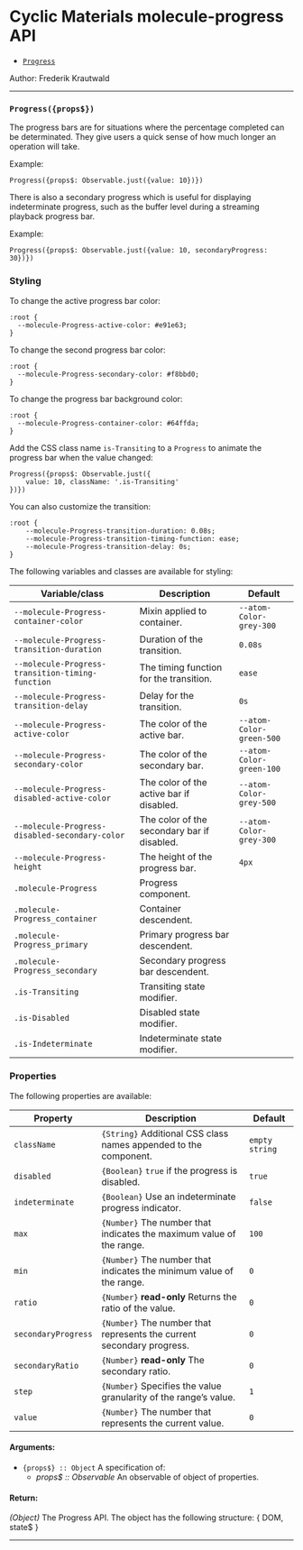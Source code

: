 
# Cyclic Materials molecule-progress API

- [`Progress`](#Progress)

Author: Frederik Krautwald

- - -

### <a id="Progress"></a> `Progress({props$})`

The progress bars are for situations where the percentage completed
can be determinated. They give users a quick sense of how much longer
an operation will take.

Example:

    Progress({props$: Observable.just({value: 10})})

There is also a secondary progress which is useful for displaying
indeterminate progress, such as the buffer level during a streaming
playback progress bar.

Example:

    Progress({props$: Observable.just({value: 10, secondaryProgress: 30})})

### Styling

To change the active progress bar color:

    :root {
      --molecule-Progress-active-color: #e91e63;
    }

To change the second progress bar color:

    :root {
      --molecule-Progress-secondary-color: #f8bbd0;
    }

To change the progress bar background color:

    :root {
      --molecule-Progress-container-color: #64ffda;
    }

Add the CSS class name `is-Transiting` to a `Progress` to animate
the progress bar when the value changed:

    Progress({props$: Observable.just({
        value: 10, className: '.is-Transiting'
    })})

You can also customize the transition:

    :root {
        --molecule-Progress-transition-duration: 0.08s;
        --molecule-Progress-transition-timing-function: ease;
        --molecule-Progress-transition-delay: 0s;
    }

The following variables and classes are available for styling:

Variable/class | Description | Default
---------------|-------------|---------
`--molecule-Progress-container-color` | Mixin applied to container. | `--atom-Color-grey-300`
`--molecule-Progress-transition-duration` | Duration of the transition. | `0.08s`
`--molecule-Progress-transition-timing-function` | The timing function for the transition. | `ease`
`--molecule-Progress-transition-delay` | Delay for the transition. | `0s`
`--molecule-Progress-active-color` | The color of the active bar. | `--atom-Color-green-500`
`--molecule-Progress-secondary-color` | The color of the secondary bar. | `--atom-Color-green-100`
`--molecule-Progress-disabled-active-color` | The color of the active bar if disabled. | `--atom-Color-grey-500`
`--molecule-Progress-disabled-secondary-color` | The color of the secondary bar if disabled. | `--atom-Color-grey-300`
`--molecule-Progress-height` | The height of the progress bar. | `4px`
`.molecule-Progress` | Progress component. |
`.molecule-Progress_container` | Container descendent. |
`.molecule-Progress_primary` | Primary progress bar descendent. |
`.molecule-Progress_secondary` | Secondary progress bar descendent. |
`.is-Transiting` | Transiting state modifier. |
`.is-Disabled` | Disabled state modifier. |
`.is-Indeterminate` | Indeterminate state modifier. |

### Properties

The following properties are available:

Property | Description | Default
---------------|-------------|---------
`className` | `{String}` Additional CSS class names appended to the component. | `empty string`
`disabled` | `{Boolean}` `true` if the progress is disabled. | `true`
`indeterminate` | `{Boolean}` Use an indeterminate progress indicator. | `false`
`max` | `{Number}` The number that indicates the maximum value of the range. | `100`
`min` | `{Number}` The number that indicates the minimum value of the range. | `0`
`ratio` | `{Number}` **read-only** Returns the ratio of the value. | `0`
`secondaryProgress` | `{Number}` The number that represents the current secondary progress. | `0`
`secondaryRatio` | `{Number}` **read-only** The secondary ratio. | `0`
`step` | `{Number}` Specifies the value granularity of the range’s value. | `1`
`value` | `{Number}` The number that represents the current value. | `0`

#### Arguments:

- `{props$} :: Object` A specification of: 
    - *props$ :: Observable* An observable of object of properties.

#### Return:

*(Object)* The Progress API. The object has the following structure: 
    {
      <Observable>DOM,
      <Observable>state$
    }

- - -

